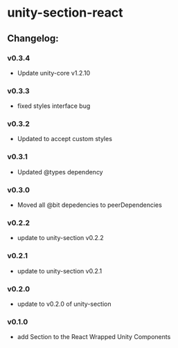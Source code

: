 # unity-section-react

## Changelog:

### v0.3.4
- Update unity-core v1.2.10

### v0.3.3
- fixed styles interface bug

### v0.3.2
- Updated to accept custom styles

### v0.3.1
- Updated @types dependency

### v0.3.0
- Moved all @bit depedencies to peerDependencies

### v0.2.2
- update to unity-section v0.2.2

### v0.2.1
- update to unity-section v0.2.1

### v0.2.0
- update to v0.2.0 of unity-section

### v0.1.0
- add Section to the React Wrapped Unity Components
